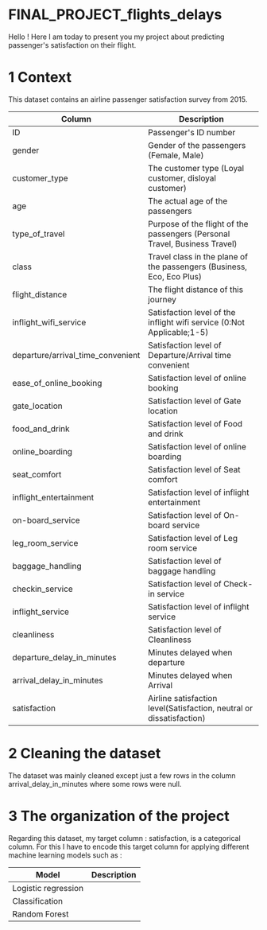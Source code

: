# FINAL_PROJECT_flights_delays

Hello ! Here I am today to present you my project about predicting passenger's satisfaction on their flight.

# 1 Context 

This dataset contains an airline passenger satisfaction survey from 2015.

| Column | Description |
| --- | --- |
| ID | Passenger's ID number |
| gender | Gender of the passengers (Female, Male) |
| customer_type | The customer type (Loyal customer, disloyal customer) |
| age | The actual age of the passengers |
| type_of_travel | Purpose of the flight of the passengers (Personal Travel, Business Travel) |
| class | Travel class in the plane of the passengers (Business, Eco, Eco Plus) |
| flight_distance | The flight distance of this journey |
| inflight_wifi_service | Satisfaction level of the inflight wifi service (0:Not Applicable;1-5) |
| departure/arrival_time_convenient | Satisfaction level of Departure/Arrival time convenient |
| ease_of_online_booking | Satisfaction level of online booking |
| gate_location | Satisfaction level of Gate location |
| food_and_drink | Satisfaction level of Food and drink |
| online_boarding | Satisfaction level of online boarding |
| seat_comfort | Satisfaction level of Seat comfort |
| inflight_entertainment | Satisfaction level of inflight entertainment |
| on-board_service | Satisfaction level of On-board service |
| leg_room_service | Satisfaction level of Leg room service |
| baggage_handling | Satisfaction level of baggage handling |
| checkin_service | Satisfaction level of Check-in service |
| inflight_service | Satisfaction level of inflight service |
| cleanliness | Satisfaction level of Cleanliness |
| departure_delay_in_minutes | Minutes delayed when departure |
| arrival_delay_in_minutes | Minutes delayed when Arrival |
| satisfaction | Airline satisfaction level(Satisfaction, neutral or dissatisfaction) |

# 2 Cleaning the dataset 
The dataset was mainly cleaned except just a few rows in the column arrival_delay_in_minutes where some rows were null.

# 3 The organization of the project 

Regarding this dataset, my target column : satisfaction, is a categorical column. 
For this I have to encode this target column for applying different machine learning models such as :

| Model | Description |
| --- | --- |
| Logistic regression | |
| Classification | |
| Random Forest | |